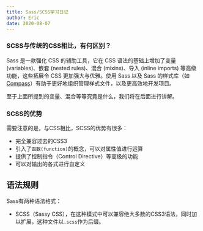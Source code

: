 ```yaml
---
title: Sass/SCSS学习日记
author: Eric
date: 2020-08-07
---
```


### SCSS与传统的CSS相比，有何区别？

Sass 是一款强化 CSS 的辅助工具，它在 CSS 语法的基础上增加了变量 (variables)、嵌套 (nested rules)、混合 (mixins)、导入 (inline imports) 等高级功能，这些拓展令 CSS 更加强大与优雅。使用 Sass 以及 Sass 的样式库（如 [Compass](http://compass-style.org/)）有助于更好地组织管理样式文件，以及更高效地开发项目。

至于上面所提到的变量、混合等等究竟是什么，我们将在后面进行讲解。

### SCSS的优势

需要注意的是，与CSS相比，SCSS的优势有很多：

- 完全兼容过去的CSS3
- 引入了`函数(function)`的概念，可以对属性值进行运算
- 提供了控制指令（Control Directive）等高级的功能
- 可以对输出的各式进行自定义

## 语法规则

Sass有两种语法格式：

- SCSS（Sassy CSS），在这种模式中可以兼容绝大多数的CSS3语法，同时加以扩展，这种文件以`.scss`作为后缀。
